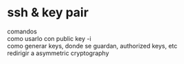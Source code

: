 # ssh & key pair

comandos\
como usarlo con public key -i\
como generar keys, donde se guardan, authorized keys, etc\
redirigir a asymmetric cryptography

